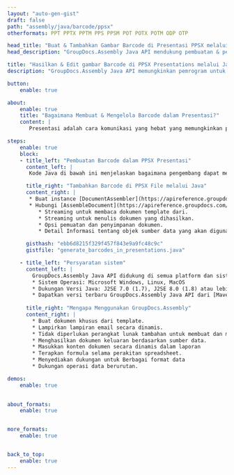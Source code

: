 ```yaml
---
layout: "auto-gen-gist"
draft: false
path: "assembly/java/barcode/ppsx"
otherformats: PPT PPTX PPTM PPS PPSM POT POTX POTM ODP OTP 

head_title: "Buat & Tambahkan Gambar Barcode di Presentasi PPSX melalui Java API"
head_description: "GroupDocs.Assembly Java API mendukung pembuatan & penambahan gambar Barcode di dalam file Presentasi PowerPoint (PPT, PPTX, PPTM, PPS, PPSX, PPSM, POT & ODP)."

title: "Hasilkan & Edit gambar Barcode di PPSX Presentations melalui Java API"
description: "GroupDocs.Assembly Java API memungkinkan pemrogram untuk menghasilkan, mengedit & menyisipkan gambar Barcode di PPSX PowerPoint Presentations di dalam aplikasi Java & JSP."

button:
    enable: true

about:
    enable: true
    title: "Bagaimana Membuat & Mengelola Barcode dalam Presentasi?"
    content: |
       Presentasi adalah cara komunikasi yang hebat yang memungkinkan perusahaan maupun individu untuk berbagi informasi dengan cara yang konsisten dan mudah. Barcode sekarang sangat umum digunakan di seluruh Dunia untuk mengelola beberapa tugas penting, seperti identifikasi produk, pelacakan suku cadang mobil, inventaris dan manajemen stok, dan banyak lagi. GroupDocs.Assembly Java API memudahkan pemrogram perangkat lunak untuk membuat dan menyisipkan Barcode di dalam dokumen presentasi mereka hanya dengan beberapa baris kode. Mendukung beberapa format file presentasi seperti PPT, PPTX, PPTM, PPS, PPSX, PPSM, POT, POTX, POTM, ODP dan masih banyak lagi. Itu membuat pekerjaan pengembang menjadi mudah dengan memungkinkan mereka menjalankan aplikasi mereka tanpa menginstal aplikasi pihak ketiga atau Microsoft Office di perangkat mereka. Ini mendukung beberapa fitur canggih untuk menyesuaikan Barcode dalam slide presentasi seperti mengatur warna latar depan dan belakang, pengaturan font, skala gambar barcode, menyesuaikan teks barcode, pengaturan resolusi gambar barcode dan banyak lagi. 

steps:
    enable: true
    block:
    - title_left: "Pembuatan Barcode dalam PPSX Presentasi"
      content_left: |
       Kode Java di bawah ini menjelaskan bagaimana pengembang dapat menghasilkan gambar Barcode menggunakan berbagai simbol yang didukung dan menambahkannya ke dalam slide presentasi Microsoft PowerPoint PPSX dengan sedikit usaha dan biaya. 

      title_right: "Tambahkan Barcode di PPSX File melalui Java"
      content_right: |
       * Buat instance [DocumentAssembler](https://apireference.groupdocs.com/assembly/java/com.groupdocs.assembly/DocumentAssembler) 
       * Hubungi [AssembleDocument](https://apireference.groupdocs.com/assembly/java/com.groupdocs.assembly/DocumentAssembler#assembleDocument-java.io.InputStream-java.io.OutputStream-com.groupdocs.assembly.DataSourceInfo. ..-) metode dengan parameter berikut
          * Streaming untuk membaca dokumen template dari.
          * Streaming untuk menulis dokumen yang dihasilkan.
          * Opsi pemuatan dan penyimpanan dokumen.
          * Detail Informasi tentang objek sumber data yang akan digunakan. .

      gisthash: "ebb6d8215f329f457f843e9a9fc48c9c"
      gistfile: "generate_barcodes_in_presentations.java"

    - title_left: "Persyaratan sistem"
      content_left: |
        GroupDocs.Assembly Java API didukung di semua platform dan sistem operasi utama. Itu dapat menghasilkan dokumen dalam Microsoft Word, Excel, PowerPoint, Outlook, OpenOffice & 50+ format lainnya. Untuk panduan persyaratan sistem lengkap, silakan kunjungi [persyaratan sistem](https://docs.groupdocs.com/assembly/java/system-requirements/) Sebelum menjalankan kode di bawah, pastikan Anda telah menginstal prasyarat berikut di sistem:
        * Sistem Operasi: Microsoft Windows, Linux, MacOS
        * Dukungan Versi Java: J2SE 7.0 (1.7), J2SE 8.0 (1.8) atau lebih tinggi
        * Dapatkan versi terbaru GroupDocs.Assembly Java API dari [Maven](https://mvnrepository.com/artifact/com.groupdocs/groupdocs-assembly/)
        
      title_right: "Mengapa Menggunakan GroupDocs.Assembly"
      content_right: |
        * Buat dokumen khusus dari template.
        * Lampirkan lampiran email secara dinamis.
        * Tidak diperlukan perangkat lunak tambahan untuk membuat dan mengotomatisasi dokumen.
        * Menghasilkan dokumen keluaran berdasarkan sumber data.
        * Masukkan konten dokumen secara dinamis dalam laporan
        * Terapkan formula selama perakitan spreadsheet.
        * Menyediakan dukungan untuk Berbagai format data
        * Dukungan operasi data berurutan. 

demos:
    enable: true
        

about_formats:
    enable: true


more_formats:
    enable: true


back_to_top:
    enable: true
---
```


